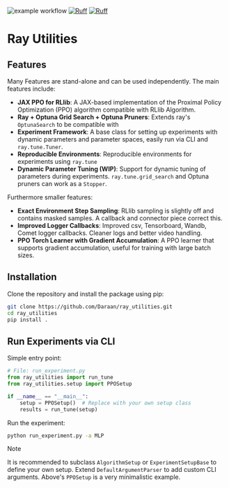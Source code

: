 ![example workflow](https://github.com/Daraan/ray_utilities/actions/workflows/run_tests.yml/badge.svg) [![Ruff](https://img.shields.io/endpoint?url=https://raw.githubusercontent.com/astral-sh/ruff/main/assets/badge/v2.json)](https://github.com/astral-sh/ruff) [![Ruff](https://img.shields.io/endpoint?url=https://raw.githubusercontent.com/astral-sh/ruff/main/assets/badge/format.json)](https://github.com/astral-sh/ruff)

# Ray Utilities

## Features

Many Features are stand-alone and can be used independently. The main features include:

- **JAX PPO for RLlib**: A JAX-based implementation of the Proximal Policy Optimization (PPO) algorithm compatible with RLlib Algorithm.
- **Ray + Optuna Grid Search + Optuna Pruners**: Extends ray's `OptunaSearch` to be compatible with 
- **Experiment Framework**: A base class for setting up experiments with dynamic parameters and parameter spaces, easily run via CLI and `ray.tune.Tuner`.
- **Reproducible Environments**: Reproducible environments for experiments using `ray.tune`
- **Dynamic Parameter Tuning (WIP)**: Support for dynamic tuning of parameters during experiments.
    `ray.tune.grid_search` and Optuna pruners can work as a `Stopper`.

Furthermore smaller features:

- **Exact Environment Step Sampling**: RLlib sampling is slightly off and contains masked samples. A callback and connector piece correct this.
- **Improved Logger Callbacks**: Improved csv, Tensorboard, Wandb, Comet logger callbacks. Cleaner logs and better video handling.
- **PPO Torch Learner with Gradient Accumulation**: A PPO learner that supports gradient accumulation, useful for training with large batch sizes.

## Installation

Clone the repository and install the package using pip:

```bash
git clone https://github.com/Daraan/ray_utilities.git
cd ray_utilities
pip install .
```

## Run Experiments via CLI

Simple entry point:

```python
# File: run_experiment.py
from ray_utilities import run_tune
from ray_utilities.setup import PPOSetup

if __name__ == "__main__":
    setup = PPOSetup()  # Replace with your own setup class
    results = run_tune(setup)
```

Run the experiment:

```bash
python run_experiment.py -a MLP
```

> [!NOTE]  
> It is recommended to subclass `AlgorithmSetup` or `ExperimentSetupBase` to define your own setup. Extend `DefaultArgumentParser` to add custom CLI arguments. Above's `PPOSetup` is a very minimalistic example.
